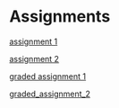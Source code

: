 # Assignments
[assignment 1](https://github.com/Luuk1998/Assignments/blob/master/assignment3%20(6).ipynb)

[assignment 2](https://github.com/Luuk1998/Assignments/blob/master/assignment4%20(2).ipynb)

[graded assignment 1](https://github.com/Luuk1998/Assignments/blob/master/Graded_assignment1%20(2).ipynb)

[graded_assignment_2](https://github.com/Luuk1998/Assignments/blob/master/Graded_assignment_2%20(2).ipynb)
